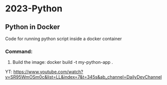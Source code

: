 # 2023-Python
## Python in Docker
Code for running python script inside a docker container

### Command:
1. Build the image: docker build -t my-python-app .

YT: https://www.youtube.com/watch?v=SR95WmOSm0c&list=LL&index=7&t=345s&ab_channel=DailyDevChannel